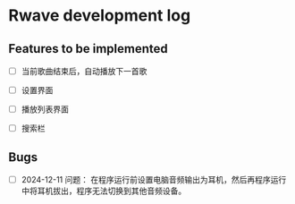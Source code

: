 # Rwave development log

## Features to be implemented

- [ ] 当前歌曲结束后，自动播放下一首歌
- [ ] 设置界面
- [ ] 播放列表界面
- [ ] 搜索栏


## Bugs

- [ ] 2024-12-11 
   问题：
   在程序运行前设置电脑音频输出为耳机，然后再程序运行中将耳机拔出，程序无法切换到其他音频设备。


